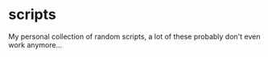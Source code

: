 # scripts
My personal collection of random scripts, a lot of these probably don't even work anymore...
